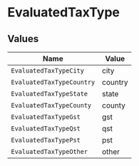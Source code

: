 # EvaluatedTaxType


## Values

| Name                      | Value                     |
| ------------------------- | ------------------------- |
| `EvaluatedTaxTypeCity`    | city                      |
| `EvaluatedTaxTypeCountry` | country                   |
| `EvaluatedTaxTypeState`   | state                     |
| `EvaluatedTaxTypeCounty`  | county                    |
| `EvaluatedTaxTypeGst`     | gst                       |
| `EvaluatedTaxTypeQst`     | qst                       |
| `EvaluatedTaxTypePst`     | pst                       |
| `EvaluatedTaxTypeOther`   | other                     |